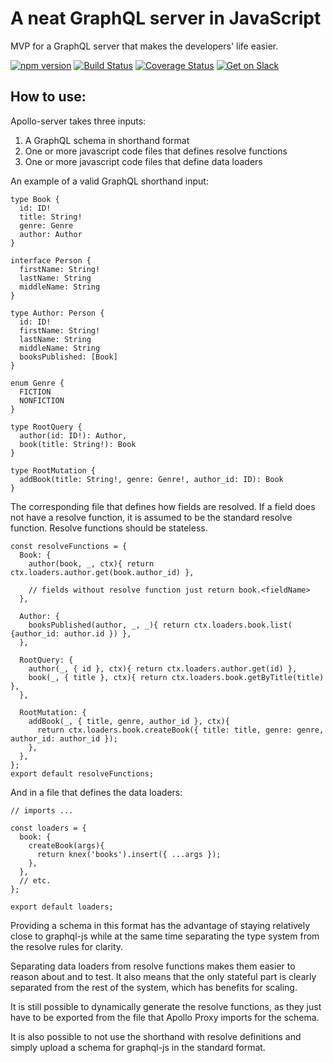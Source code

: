 # A neat GraphQL server in JavaScript

MVP for a GraphQL server that makes the developers' life easier.

[![npm version](https://badge.fury.io/js/graphql-tools.svg)](https://badge.fury.io/js/graphql-tools)
[![Build Status](https://travis-ci.org/apollostack/graphql-tools.svg?branch=master)](https://travis-ci.org/apollostack/graphql-tools)
[![Coverage Status](https://coveralls.io/repos/github/apollostack/graphql-tools/badge.svg?branch=master)](https://coveralls.io/github/apollostack/graphql-tools?branch=master)
[![Get on Slack](http://slack.apollostack.com/badge.svg)](http://slack.apollostack.com/)

## How to use:

Apollo-server takes three inputs:

1. A GraphQL schema in shorthand format
1. One or more javascript code files that defines resolve functions
1. One or more javascript code files that define data loaders

An example of a valid GraphQL shorthand input:
```
type Book {
  id: ID!
  title: String!
  genre: Genre
  author: Author
}

interface Person {
  firstName: String!
  lastName: String
  middleName: String
}

type Author: Person {
  id: ID!
  firstName: String!
  lastName: String
  middleName: String
  booksPublished: [Book]
}

enum Genre {
  FICTION
  NONFICTION
}

type RootQuery {
  author(id: ID!): Author,
  book(title: String!): Book
}

type RootMutation {
  addBook(title: String!, genre: Genre!, author_id: ID): Book
}
```

The corresponding file that defines how fields are resolved. If a field does not
have a resolve function, it is assumed to be the standard resolve function.
Resolve functions should be stateless.
```
const resolveFunctions = {
  Book: {
    author(book, _, ctx){ return ctx.loaders.author.get(book.author_id) },

    // fields without resolve function just return book.<fieldName>
  },

  Author: {
    booksPublished(author, _, _){ return ctx.loaders.book.list( {author_id: author.id }) },
  },

  RootQuery: {
    author(_, { id }, ctx){ return ctx.loaders.author.get(id) },
    book(_, { title }, ctx){ return ctx.loaders.book.getByTitle(title) },
  },

  RootMutation: {
    addBook(_, { title, genre, author_id }, ctx){
      return ctx.loaders.book.createBook({ title: title, genre: genre, author_id: author_id });
    },
  },
};
export default resolveFunctions;
```

And in a file that defines the data loaders:
```
// imports ...

const loaders = {
  book: {
    createBook(args){
      return knex('books').insert({ ...args });
    },
  },
  // etc.
};

export default loaders;
```


Providing a schema in this format has the advantage of staying relatively close
to graphql-js while at the same time separating the type system from the
resolve rules for clarity.

Separating data loaders from resolve functions makes them easier to reason about and to test. It
also means that the only stateful part is clearly separated from the rest of the system, which
has benefits for scaling.

It is still possible to dynamically generate the resolve functions, as they just
have to be exported from the file that Apollo Proxy imports for the schema.


It is also possible to not use the shorthand with resolve definitions and simply
upload a schema for graphql-js in the standard format.
